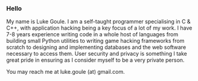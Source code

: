 ### Hello

My name is Luke Goule.
I am a self-taught programmer specialising in C & C++, with application hacking being a key focus of a lot of my work.
I have 7-8 years experience writing code in a whole host of languages from building small Python utilities to writing game hacking frameworks from scratch to designing and implementing databases and the web software necessary to access them. 
User security and privacy is something I take great pride in ensuring as I consider myself to be a very private person.

You may reach me at luke.goule (at) gmail.com.
